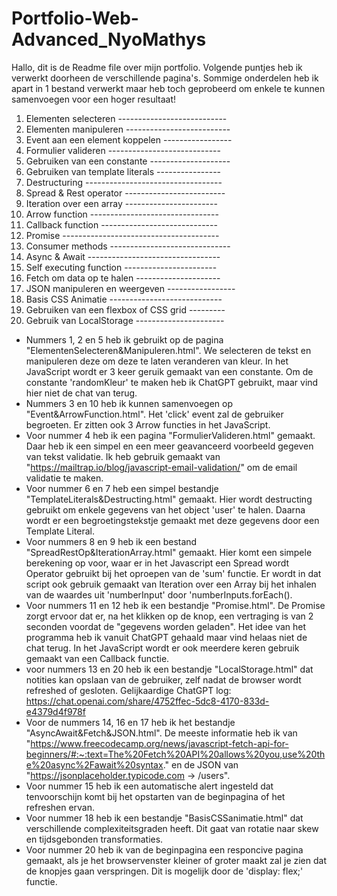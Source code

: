 # Portfolio-Web-Advanced_NyoMathys
Hallo, dit is de Readme file over mijn portfolio.
Volgende puntjes heb ik verwerkt doorheen de verschillende pagina's. Sommige onderdelen heb ik apart in 1 bestand verwerkt maar heb toch geprobeerd om enkele te kunnen samenvoegen voor een hoger resultaat!

1. Elementen selecteren ---------------------------
2. Elementen manipuleren --------------------------
3. Event aan een element koppelen -----------------
4. Formulier valideren ----------------------------
5. Gebruiken van een constante --------------------
6. Gebruiken van template literals ----------------
7. Destructuring ----------------------------------
8. Spread & Rest operator -------------------------
9. Iteration over een array -----------------------
10. Arrow function --------------------------------
11. Callback function -----------------------------
12. Promise ---------------------------------------
13. Consumer methods ------------------------------
14. Async & Await ---------------------------------
15. Self executing function -----------------------
16. Fetch om data op te halen ---------------------
17. JSON manipuleren en weergeven -----------------
18. Basis CSS Animatie ----------------------------
19. Gebruiken van een flexbox of CSS grid ---------
20. Gebruik van LocalStorage ----------------------

- Nummers 1, 2 en 5 heb ik gebruikt op de pagina "ElementenSelecteren&Manipuleren.html". We selecteren de tekst en manipuleren deze om deze te laten veranderen van kleur. In het JavaScript wordt er 3 keer geruik gemaakt van een constante. Om de constante 'randomKleur' te maken heb ik ChatGPT gebruikt, maar vind hier niet de chat van terug.
- Nummers 3 en 10 heb ik kunnen samenvoegen op "Event&ArrowFunction.html". Het 'click' event zal de gebruiker begroeten. Er zitten ook 3 Arrow functies in het JavaScript.
- Voor nummer 4 heb ik een pagina "FormulierValideren.html" gemaakt. Daar heb ik een simpel en een meer geavanceerd voorbeeld gegeven van tekst validatie. Ik heb gebruik gemaakt van "https://mailtrap.io/blog/javascript-email-validation/" om de email validatie te maken.
- Voor nummer 6 en 7 heb een simpel bestandje "TemplateLiterals&Destructing.html" gemaakt. Hier wordt destructing gebruikt om enkele gegevens van het object 'user' te halen. Daarna wordt er een begroetingstekstje gemaakt met deze gegevens door een Template Literal.
- Voor nummers 8 en 9 heb ik een bestand "SpreadRestOp&IterationArray.html" gemaakt. Hier komt een simpele berekening op voor, waar er in het Javascript een Spread wordt Operator gebruikt bij het oproepen van de 'sum' functie. Er wordt in dat script ook gebruik gemaakt van Iteration over een Array bij het inhalen van de waardes uit 'numberInput' door 'numberInputs.forEach().
- Voor nummers 11 en 12 heb ik een bestandje "Promise.html". De Promise zorgt ervoor dat er, na het klikken op de knop, een vertraging is van 2 seconden voordat de "gegevens worden geladen". Het idee van het programma heb ik vanuit ChatGPT gehaald maar vind helaas niet de chat terug. In het JavaScript wordt er ook meerdere keren gebruik gemaakt van een Callback functie.
- voor nummers 13 en 20 heb ik een bestandje "LocalStorage.html" dat notities kan opslaan van de gebruiker, zelf nadat de browser wordt refreshed of gesloten. Gelijkaardige ChatGPT log: https://chat.openai.com/share/4752ffec-5dc8-4170-833d-e4379d4f978f
- Voor de nummers 14, 16 en 17 heb ik het bestandje "AsyncAwait&Fetch&JSON.html". De meeste informatie heb ik van "https://www.freecodecamp.org/news/javascript-fetch-api-for-beginners/#:~:text=The%20Fetch%20API%20allows%20you,use%20the%20async%2Fawait%20syntax." en de JSON van "https://jsonplaceholder.typicode.com -> /users".
- Voor nummer 15 heb ik een automatische alert ingesteld dat tenvoorschijn komt bij het opstarten van de beginpagina of het refreshen ervan.
- Voor nummer 18 heb ik een bestandje "BasisCSSanimatie.html" dat verschillende complexiteitsgraden heeft. Dit gaat van rotatie naar skew en tijdsgebonden transformaties.
- Voor nummer 20 heb ik van de beginpagina een responcive pagina gemaakt, als je het browservenster kleiner of groter maakt zal je zien dat de knopjes gaan verspringen. Dit is mogelijk door de 'display: flex;' functie.